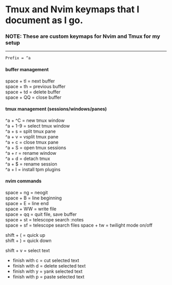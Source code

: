 # Tmux and Nvim keymaps that I document as I go.


### NOTE: These are custom keymaps for Nvim and Tmux for my setup
-------------------------------------------------

``` Prefix = ^a ```

#### buffer management
space + tl = next buffer  
space + th = previous buffer  
space + td = delete buffer  
space + QQ = close buffer  


#### tmux management (sessions/windows/panes)
^a + ^C = new tmux window  
^a + 1-9 = select tmux window  
^a + s = split tmux pane  
^a + v = vsplit tmux pane  
^a + c = close tmux pane  
^a + S = open tmux sessions  
^a + r = rename window  
^a + d = detach tmux  
^a + $ = rename session  
^a + I = install tpm plugins

#### nvim commands
space + ng = neogit  
space + B = line beginning  
space + E = line end  
space + WW = write file  
space + qq = quit file, save buffer  
space + st = telescope search :notes  
space + sf = telescope search files
space + tw = twilight mode on/off  


shift + ( = quick up  
shift + ) = quick down  
 
shift + v = select text 
 - finish with c = cut selected text  
 - finish with d = delete selected text  
 - finish with y = yank selected text  
 - finish with p = paste selected text  



